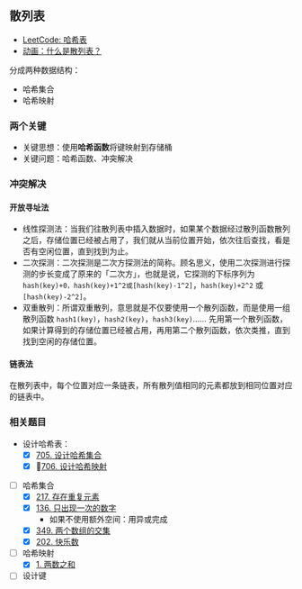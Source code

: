 ## 散列表

- [LeetCode: 哈希表](https://leetcode-cn.com/explore/learn/card/hash-table/)
- [动画：什么是散列表？](https://juejin.im/post/5c32a4c2f265da611b58823a#heading-10)

分成两种数据结构：

- 哈希集合
- 哈希映射

### 两个关键

- 关键思想：使用**哈希函数**将键映射到存储桶
- 关键问题：哈希函数、冲突解决

### 冲突解决

#### 开放寻址法

- 线性探测法：当我们往散列表中插入数据时，如果某个数据经过散列函数散列之后，存储位置已经被占用了，我们就从当前位置开始，依次往后查找，看是否有空闲位置，直到找到为止。
- 二次探测：二次探测是二次方探测法的简称。顾名思义，使用二次探测进行探测的步长变成了原来的「二次方」，也就是说，它探测的下标序列为 `hash(key)+0，hash(key)+1^2或[hash(key)-1^2]`，`hash(key)+2^2` 或 `[hash(key)-2^2]`。
- 双重散列：所谓双重散列，意思就是不仅要使用一个散列函数，而是使用一组散列函数 `hash1(key)`，`hash2(key)`，`hash3(key)`…… 先用第一个散列函数，如果计算得到的存储位置已经被占用，再用第二个散列函数，依次类推，直到找到空闲的存储位置。

#### 链表法

在散列表中，每个位置对应一条链表，所有散列值相同的元素都放到相同位置对应的链表中。

### 相关题目

- 设计哈希表：
  - [x] [705. 设计哈希集合](https://leetcode-cn.com/problems/design-hashset/)
  - [x] 🤔[706. 设计哈希映射](https://leetcode-cn.com/problems/design-hashmap/)
- [ ] 哈希集合
  - [x] [217. 存在重复元素](https://leetcode-cn.com/problems/contains-duplicate/)
  - [x] [136. 只出现一次的数字](https://leetcode-cn.com/problems/single-number/)
    - 如果不使用额外空间：用异或完成
  - [x] [349. 两个数组的交集](https://leetcode-cn.com/problems/intersection-of-two-arrays/)
  - [x] [202. 快乐数](https://leetcode-cn.com/problems/happy-number/) 
- [ ] 哈希映射
  - [x] [1. 两数之和](https://leetcode-cn.com/problems/two-sum/) 
- [ ] 设计键